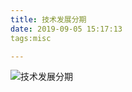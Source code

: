 ```yaml
---
title: 技术发展分期
date: 2019-09-05 15:17:13
tags:misc

---
```


![技术发展分期][1]


  [1]: https://s2.ax1x.com/2019/09/05/nm5mY4.jpg
